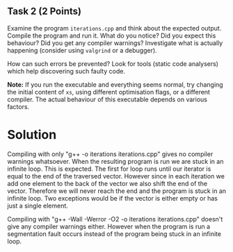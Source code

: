 ## Task 2 (2 Points)

Examine the program `iterations.cpp` and think about the expected output.
Compile the program and run it.
What do you notice?
Did you expect this behaviour?
Did you get any compiler warnings?
Investigate what is actually happening (consider using `valgrind` or a debugger).

How can such errors be prevented?
Look for tools (static code analysers) which help discovering such faulty code.

**Note:** If you run the executable and everything seems normal, try changing the initial content of `xs`, using different optimisation flags, or a different compiler.
The actual behaviour of this executable depends on various factors.

# Solution

Compiling with only "g++ -o iterations iterations.cpp" gives no compiler warnings whatsoever. When the resulting program is run we are stuck in an infinite loop. This is expected. The first for loop runs until our iterator is equal to the end of the traversed vector. However since in each iteration we add one element to the back of the vector we also shift the end of the vector. Therefore we will never reach the end and the program is stuck in an infinite loop. Two exceptions would be if the vector is either empty or has just a single element. 

Compiling with "g++ -Wall -Werror -O2 -o iterations iterations.cpp" doesn't give any compiler warnings either. However when the program is run a segmentation fault occurs instead of the program being stuck in an infinite loop. 